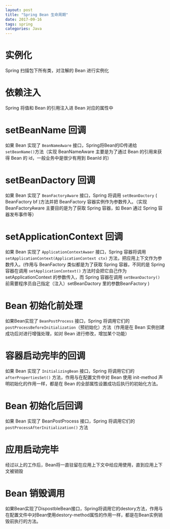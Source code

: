 ```yaml
---
layout: post
title: "Spring Bean 生命周期"
date: 2017-09-16
tags: spring
categories: Java
---
```


# 实例化
Spring 扫描包下所有类，对注解的 Bean 进行实例化

# 依赖注入 
Spring 将值和 Bean 的引用注入进 Bean 对应的属性中

# setBeanName 回调   
如果 Bean 实现了 `BeanNameAware` 接口，Spring将Bean的ID传递给 `setBeanName()`方法（实现 BeanNameAware 主要是为了通过 Bean 的引用来获得 Bean 的 id，一般业务中是很少有用到 BeanId 的）

# setBeanDactory 回调   
如果 Bean 实现了 `BeanFactoryAware` 接口，Spring 将调用 `setBeanDactory` ( BeanFactory bf )方法并把 BeanFactory 容器实例作为参数传入。（实现 BeanFactoryAware 主要目的是为了获取 Spring 容器，如 Bean 通过 Spring 容器发布事件等）

# setApplicationContext 回调
如果 Bean 实现了 `ApplicationContextAwaer` 接口，Spring 容器将调用 `setApplicationContext(ApplicationContext ctx)` 方法，把应用上下文作为参数传入。(作用与 BeanFactory 类似都是为了获取 Spring 容器，不同的是 Spring 容器在调用 `setApplicationContext()` 方法时会把它自己作为 setApplicationContext 的参数传入，而 Spring 容器在调用 `setBeanDactory()` 前需要程序员自己指定（注入）setBeanDactory 里的参数BeanFactory )

# Bean 初始化前处理
如果Bean实现了 `BeanPostProcess` 接口，Spring 将调用它们的 `postProcessBeforeInitialization`（预初始化）方法（作用是在 Bean 实例创建成功后对进行增强处理，如对 Bean 进行修改，增加某个功能）

# 容器启动完毕的回调 
如果 Bean 实现了 `InitializingBean` 接口，Spring 将调用它们的 `afterPropertiesSet()` 方法，作用与在配置文件中对 Bean 使用 init-method 声明初始化的作用一样，都是在 Bean 的全部属性设置成功后执行的初始化方法。

# Bean 初始化后回调
如果 Bean 实现了 BeanPostProcess 接口，Spring 将调用它们的 `postProcessAfterInitialization()` 方法

# 应用启动完毕 
经过以上的工作后，Bean将一直驻留在应用上下文中给应用使用，直到应用上下文被销毁

# Bean 销毁调用 
如果Bean实现了DispostbleBean接口，Spring将调用它的destory方法，作用与在配置文件中对Bean使用destory-method属性的作用一样，都是在Bean实例销毁前执行的方法。